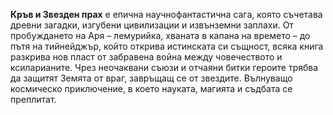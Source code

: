 **Кръв и Звезден прах** е епична научнофантастична сага, която съчетава древни загадки, изгубени цивилизации и извънземни заплахи. От пробуждането на Аря – лемурийка, хваната в капана на времето – до пътя на тийнейджър, който открива истинската си същност, всяка книга разкрива нов пласт от забравена война между човечеството и ксиларианите. Чрез неочаквани съюзи и отчаяни битки героите трябва да защитят Земята от враг, завръщащ се от звездите. Вълнуващо космическо приключение, в което науката, магията и съдбата се преплитат.